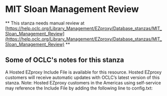# MIT Sloan Management Review
** This stanza needs manual review at [https://help.oclc.org/Library_Management/EZproxy/Database_stanzas/MIT_Sloan_Management_Review](https://help.oclc.org/Library_Management/EZproxy/Database_stanzas/MIT_Sloan_Management_Review) **

## Some of OCLC's notes for this stanza

A Hosted EZproxy Include File is available for this resource. Hosted EZproxy customers will receive automatic updates with OCLC&rsquo;s latest version of this stanza. Note: Hosted EZproxy customers in the Americas using self-service may reference the Include File by adding the following line to config.txt:

&nbsp;

&nbsp;
